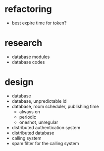 # refactoring

- best expire time for token?

# research

- database modules
- database codes

# design

- database
- database, unpredictable id
- database, room scheduler, publishing time
  - always on
  - periodic
  - oneshot, unregular
- distributed authentication system
- distributed database
- calling system
- spam filter for the calling system
